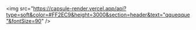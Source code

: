 <img src="https://capsule-render.vercel.app/api?type=soft&color=#FF2EC9&height=3000&section=header&text="qqueqque"&fontSize=90" />

